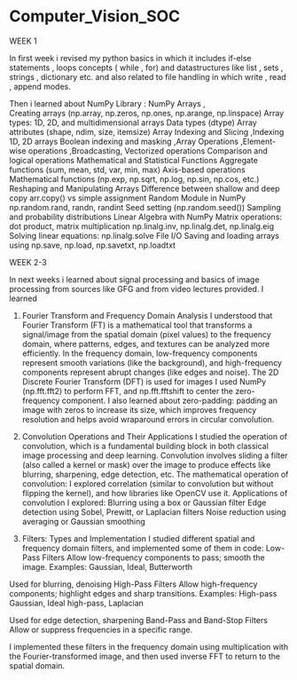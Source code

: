 # Computer_Vision_SOC

WEEK 1

In first week i revised my python basics in which it includes if-else statements , loops concepts ( while , for) and datastructures like list , sets , strings , dictionary etc. and also related to file handling in which write , read , append modes. 

Then i learned about NumPy Library :
NumPy Arrays ,  
Creating arrays (np.array, np.zeros, np.ones, np.arange, np.linspace)
Array types: 1D, 2D, and multidimensional arrays
Data types (dtype)
Array attributes (shape, ndim, size, itemsize)
Array Indexing and Slicing ,Indexing 1D, 2D arrays
Boolean indexing and masking ,Array Operations ,Element-wise operations ,Broadcasting, Vectorized operations
Comparison and logical operations
Mathematical and Statistical Functions
Aggregate functions (sum, mean, std, var, min, max)
Axis-based operations
Mathematical functions (np.exp, np.sqrt, np.log, np.sin, np.cos, etc.)
Reshaping and Manipulating Arrays
Difference between shallow and deep copy
arr.copy() vs simple assignment
Random Module in NumPy
np.random.rand, randn, randint
Seed setting (np.random.seed())
Sampling and probability distributions
Linear Algebra with NumPy
Matrix operations: dot product, matrix multiplication
np.linalg.inv, np.linalg.det, np.linalg.eig
Solving linear equations: np.linalg.solve
File I/O
Saving and loading arrays using np.save, np.load, np.savetxt, np.loadtxt

WEEK 2-3

In next weeks i learned about signal processing and basics of image processing from sources like GFG and from video lectures provided.
I learned
1. Fourier Transform and Frequency Domain Analysis
I understood that Fourier Transform (FT) is a mathematical tool that transforms a signal/image from the spatial domain (pixel values) to the frequency domain, where patterns, edges, and textures can be analyzed more efficiently.
In the frequency domain, low-frequency components represent smooth variations (like the background), and high-frequency components represent abrupt changes (like edges and noise).
The 2D Discrete Fourier Transform (DFT) is used for images
 I used NumPy (np.fft.fft2) to perform FFT, and np.fft.fftshift to center the zero-frequency component.
I also learned about zero-padding: padding an image with zeros to increase its size, which improves frequency resolution and helps avoid wraparound errors in circular convolution.

2. Convolution Operations and Their Applications
I studied the operation of convolution, which is a fundamental building block in both classical image processing and deep learning.
Convolution involves sliding a filter (also called a kernel or mask) over the image to produce effects like blurring, sharpening, edge detection, etc.
The mathematical operation of convolution:
I explored correlation (similar to convolution but without flipping the kernel), and how libraries like OpenCV use it.
Applications of convolution I explored:
Blurring using a box or Gaussian filter
Edge detection using Sobel, Prewitt, or Laplacian filters
Noise reduction using averaging or Gaussian smoothing

3. Filters: Types and Implementation
I studied different spatial and frequency domain filters, and implemented some of them in code:
Low-Pass Filters
Allow low-frequency components to pass; smooth the image.
Examples: Gaussian, Ideal, Butterworth

Used for blurring, denoising
 High-Pass Filters
Allow high-frequency components; highlight edges and sharp transitions.
Examples: High-pass Gaussian, Ideal high-pass, Laplacian

Used for edge detection, sharpening
Band-Pass and Band-Stop Filters
Allow or suppress frequencies in a specific range.

I implemented these filters in the frequency domain using multiplication with the Fourier-transformed image, and then used inverse FFT to return to the spatial domain.
